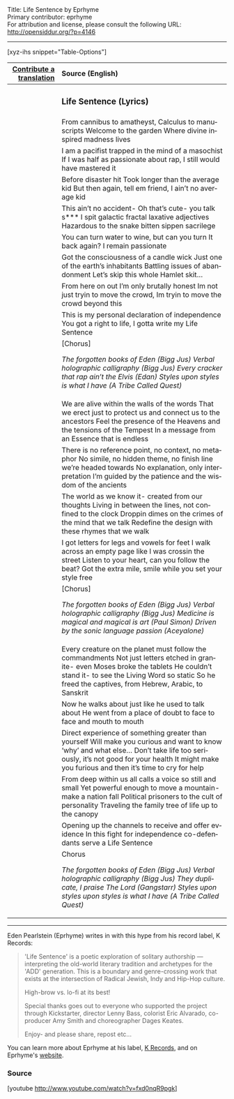 <html>
<head></head>
<body>
Title: Life Sentence by Eprhyme<br />
Primary contributor: eprhyme<br />
For attribution and license, please consult the following URL: <a href="http://opensiddur.org/?p=4146">http://opensiddur.org/?p=4146</a>
<p />
<hr />


[xyz-ihs snippet="Table-Options"]<table style="margin-left: auto; margin-right: auto;" class="draggable">
<thead><tr><th id="x" style="text-align: right;"><a href="/translate/" target="_blank" rel="noopener">Contribute a translation</a></th><th style="text-align: left;">Source (English)</th></tr></thead>
<tbody>
<tr><td style="vertical-align:top;">
<div class="liturgy" lang="he">

</span></div></td>
 
<td style="vertical-align:top;">
<div class="english" lang="en">
<h3>Life Sentence (Lyrics)</h3>
</div></td></tr>


<tr><td style="vertical-align:top;">
<div class="liturgy" lang="he">

</span></div></td>
 
<td style="vertical-align:top;">
<div class="english" lang="en">
From cannibus to amatheyst,
Calculus to manuscripts
Welcome to the garden
Where divine inspired madness lives
</div></td></tr>


<tr><td style="vertical-align:top;">
<div class="liturgy" lang="he">

</span></div></td>
 
<td style="vertical-align:top;">
<div class="english" lang="en">
I am a pacifist trapped in the mind of a masochist
If I was half as passionate about rap,
I still would have mastered it
</div></td></tr>


<tr><td style="vertical-align:top;">
<div class="liturgy" lang="he">

</span></div></td>
 
<td style="vertical-align:top;">
<div class="english" lang="en">
Before disaster hit
Took longer than the average kid
But then again, tell em friend,
I ain’t no average kid
</div></td></tr>


<tr><td style="vertical-align:top;">
<div class="liturgy" lang="he">

</span></div></td>
 
<td style="vertical-align:top;">
<div class="english" lang="en">
This ain’t no accident-
Oh that’s cute- you talk s***
I spit galactic fractal laxative adjectives
Hazardous to the snake bitten sippen sacrilege
</div></td></tr>


<tr><td style="vertical-align:top;">
<div class="liturgy" lang="he">

</span></div></td>
 
<td style="vertical-align:top;">
<div class="english" lang="en">
You can turn water to wine,
but can you turn It back again?
I remain passionate
</div></td></tr>


<tr><td style="vertical-align:top;">
<div class="liturgy" lang="he">

</span></div></td>
 
<td style="vertical-align:top;">
<div class="english" lang="en">
Got the consciousness of a candle wick
Just one of the earth’s inhabitants
Battling issues of abandonment
Let’s skip this whole Hamlet skit…
</div></td></tr>


<tr><td style="vertical-align:top;">
<div class="liturgy" lang="he">

</span></div></td>
 
<td style="vertical-align:top;">
<div class="english" lang="en">
From here on out I’m only brutally honest
Im not just tryin to move the crowd,
Im tryin to move the crowd beyond this
</div></td></tr>


<tr><td style="vertical-align:top;">
<div class="liturgy" lang="he">

</span></div></td>
 
<td style="vertical-align:top;">
<div class="english" lang="en">
This is my personal declaration of independence
You got a right to life, I gotta write my Life Sentence
</div></td></tr>


<tr><td style="vertical-align:top;">
<div class="liturgy" lang="he">

</span></div></td>
 
<td style="vertical-align:top;">
<div class="english" lang="en">
[Chorus]

<em>The forgotten books of Eden (Bigg Jus)
Verbal holographic calligraphy (Bigg Jus)
Every cracker that rap ain’t the Elvis (Edan)
Styles upon styles is what I have (A Tribe Called Quest)</em>
</div></td></tr>


<tr><td style="vertical-align:top;">
<div class="liturgy" lang="he">

</span></div></td>
 
<td style="vertical-align:top;">
<div class="english" lang="en">
We are alive within the walls of the words
That we erect just to protect us and connect us to the ancestors
Feel the presence of the Heavens and the tensions of the Tempest
In a message from an Essence that is endless
</div></td></tr>


<tr><td style="vertical-align:top;">
<div class="liturgy" lang="he">

</span></div></td>
 
<td style="vertical-align:top;">
<div class="english" lang="en">
There is no reference point, no context, no metaphor
No simile, no hidden theme, no finish line we’re headed towards
No explanation, only interpretation
I’m guided by the patience and the wisdom of the ancients
</div></td></tr>


<tr><td style="vertical-align:top;">
<div class="liturgy" lang="he">

</span></div></td>
 
<td style="vertical-align:top;">
<div class="english" lang="en">
The world as we know it- created from our thoughts
Living in between the lines, not confined to the clock
Droppin dimes on the crimes of the mind that we talk
Redefine the design with these rhymes that we walk
</div></td></tr>


<tr><td style="vertical-align:top;">
<div class="liturgy" lang="he">

</span></div></td>
 
<td style="vertical-align:top;">
<div class="english" lang="en">
I got letters for legs and vowels for feet
I walk across an empty page like I was crossin the street
Listen to your heart, can you follow the beat?
Got the extra mile, smile while you set your style free
</div></td></tr>


<tr><td style="vertical-align:top;">
<div class="liturgy" lang="he">

</span></div></td>
 
<td style="vertical-align:top;">
<div class="english" lang="en">
[Chorus]

<em>The forgotten books of Eden (Bigg Jus)
Verbal holographic calligraphy (Bigg Jus)
Medicine is magical and magical is art (Paul Simon)
Driven by the sonic language passion (Aceyalone)</em>
</div></td></tr>


<tr><td style="vertical-align:top;">
<div class="liturgy" lang="he">

</span></div></td>
 
<td style="vertical-align:top;">
<div class="english" lang="en">
Every creature on the planet must follow the commandments
Not just letters etched in granite- even Moses broke the tablets
He couldn’t stand it- to see the Living Word so static
So he freed the captives, from Hebrew, Arabic, to Sanskrit
</div></td></tr>


<tr><td style="vertical-align:top;">
<div class="liturgy" lang="he">

</span></div></td>
 
<td style="vertical-align:top;">
<div class="english" lang="en">
Now he walks about just like he used to talk about
He went from a place of doubt to face to face and mouth to mouth
</div></td></tr>


<tr><td style="vertical-align:top;">
<div class="liturgy" lang="he">

</span></div></td>
 
<td style="vertical-align:top;">
<div class="english" lang="en">
Direct experience of something greater than yourself
Will make you curious and want to know ‘why’ and what else…
Don’t take life too seriously, it’s not good for your health
It might make you furious and then it’s time to cry for help
</div></td></tr>


<tr><td style="vertical-align:top;">
<div class="liturgy" lang="he">

</span></div></td>
 
<td style="vertical-align:top;">
<div class="english" lang="en">
From deep within us all calls a voice so still and small
Yet powerful enough to move a mountain- make a nation fall
Political prisoners to the cult of personality
Traveling the family tree of life up to the canopy
</div></td></tr>


<tr><td style="vertical-align:top;">
<div class="liturgy" lang="he">

</span></div></td>
 
<td style="vertical-align:top;">
<div class="english" lang="en">
Opening up the channels to receive and offer evidence
In this fight for independence co-defendants serve a Life Sentence
</div></td></tr>


<tr><td style="vertical-align:top;">
<div class="liturgy" lang="he">

</span></div></td>
 
<td style="vertical-align:top;">
<div class="english" lang="en">
Chorus

<em>The forgotten books of Eden (Bigg Jus)
Verbal holographic calligraphy (Bigg Jus)
They duplicate, I praise The Lord (Gangstarr)
Styles upon styles upon styles is what I have (A Tribe Called Quest)</em>
</div></td></tr>
</tbody></table>

<hr />

Eden Pearlstein (Eprhyme) writes in with this hype from his record label, K Records:

<blockquote>
'Life Sentence' is a poetic exploration of solitary authorship — interpreting the old-world literary tradition and archetypes for the 'ADD' generation. This is a boundary and genre-crossing work that exists at the intersection of Radical Jewish, Indy and Hip-Hop culture.

High-brow vs. lo-fi at its best!

Special thanks goes out to everyone who supported the project through Kickstarter, director Lenny Bass, colorist Eric Alvarado, co-producer Amy Smith and choreographer Dages Keates.
  
Enjoy- and please share, repost etc...</blockquote>

You can learn more about Eprhyme at his label, <a href="http://web.archive.org/web/20141002074217/http://krecs.com:80/artists/eprhyme-2/">K Records</a>, and on Eprhyme's <a href="http://www.eprhyme.com">website</a>.

<h3>Source</h3>

[youtube http://www.youtube.com/watch?v=fxd0nqR9pgk]

</body>
</html>